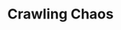---
title: Crawling Chaos
description: Lorem ipsum dolor sit amet, consectetur adipiscing elit. Sed euismod, urna eu tincidunt consectetur, nisl nunc euismod nisi, eu porttitor nisl nunc euismod nisi. Lorem ipsum dolor sit amet, consectetur adipiscing elit. 
image: crawling-chaos-1.jpg
featured: true
type: Code contribution
tech: HTML, CSS
position: 1
tags: ['featured', 'portfolio']
---